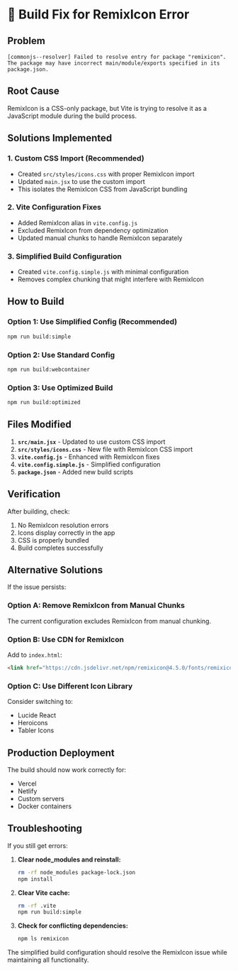 # 🔧 Build Fix for RemixIcon Error

## Problem
```
[commonjs--resolver] Failed to resolve entry for package "remixicon". 
The package may have incorrect main/module/exports specified in its package.json.
```

## Root Cause
RemixIcon is a CSS-only package, but Vite is trying to resolve it as a JavaScript module during the build process.

## Solutions Implemented

### 1. Custom CSS Import (Recommended)
- Created `src/styles/icons.css` with proper RemixIcon import
- Updated `main.jsx` to use the custom import
- This isolates the RemixIcon CSS from JavaScript bundling

### 2. Vite Configuration Fixes
- Added RemixIcon alias in `vite.config.js`
- Excluded RemixIcon from dependency optimization
- Updated manual chunks to handle RemixIcon separately

### 3. Simplified Build Configuration
- Created `vite.config.simple.js` with minimal configuration
- Removes complex chunking that might interfere with RemixIcon

## How to Build

### Option 1: Use Simplified Config (Recommended)
```bash
npm run build:simple
```

### Option 2: Use Standard Config
```bash
npm run build:webcontainer
```

### Option 3: Use Optimized Build
```bash
npm run build:optimized
```

## Files Modified

1. **`src/main.jsx`** - Updated to use custom CSS import
2. **`src/styles/icons.css`** - New file with RemixIcon CSS import
3. **`vite.config.js`** - Enhanced with RemixIcon fixes
4. **`vite.config.simple.js`** - Simplified configuration
5. **`package.json`** - Added new build scripts

## Verification

After building, check:
1. No RemixIcon resolution errors
2. Icons display correctly in the app
3. CSS is properly bundled
4. Build completes successfully

## Alternative Solutions

If the issue persists:

### Option A: Remove RemixIcon from Manual Chunks
The current configuration excludes RemixIcon from manual chunking.

### Option B: Use CDN for RemixIcon
Add to `index.html`:
```html
<link href="https://cdn.jsdelivr.net/npm/remixicon@4.5.0/fonts/remixicon.css" rel="stylesheet">
```

### Option C: Use Different Icon Library
Consider switching to:
- Lucide React
- Heroicons
- Tabler Icons

## Production Deployment

The build should now work correctly for:
- Vercel
- Netlify  
- Custom servers
- Docker containers

## Troubleshooting

If you still get errors:

1. **Clear node_modules and reinstall:**
   ```bash
   rm -rf node_modules package-lock.json
   npm install
   ```

2. **Clear Vite cache:**
   ```bash
   rm -rf .vite
   npm run build:simple
   ```

3. **Check for conflicting dependencies:**
   ```bash
   npm ls remixicon
   ```

The simplified build configuration should resolve the RemixIcon issue while maintaining all functionality.

